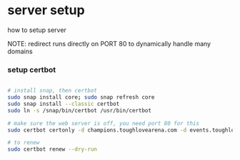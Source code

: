 # server setup

how to setup server

NOTE: redirect runs directly on PORT 80 to dynamically handle many domains

### setup certbot


```bash

# install snap, then certbot
sudo snap install core; sudo snap refresh core
sudo snap install --classic certbot
sudo ln -s /snap/bin/certbot /usr/bin/certbot

# make sure the web server is off, you need port 80 for this
sudo certbot certonly -d champions.toughlovearena.com -d events.toughlovearena.com

# to renew
sudo certbot renew --dry-run

```
